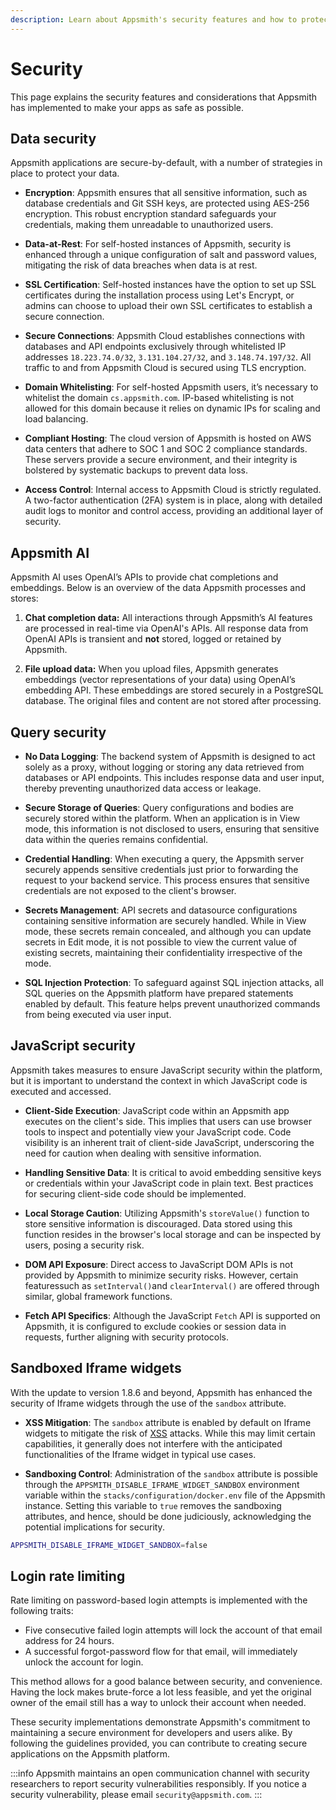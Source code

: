 ```yaml
---
description: Learn about Appsmith's security features and how to protect your data on the Appsmith platform.
---
```


# Security

This page explains the security features and considerations that Appsmith has implemented to make your apps as safe as possible.

## Data security

Appsmith applications are secure-by-default, with a number of strategies in place to protect your data.

- **Encryption**: Appsmith ensures that all sensitive information, such as database credentials and Git SSH keys, are protected using AES-256 encryption. This robust encryption standard safeguards your credentials, making them unreadable to unauthorized users.

- **Data-at-Rest**: For self-hosted instances of Appsmith, security is enhanced through a unique configuration of salt and password values, mitigating the risk of data breaches when data is at rest.

- **SSL Certification**: Self-hosted instances have the option to set up SSL certificates during the installation process using Let's Encrypt, or admins can choose to upload their own SSL certificates to establish a secure connection.

- **Secure Connections**: Appsmith Cloud establishes connections with databases and API endpoints exclusively through whitelisted IP addresses `18.223.74.0/32`, `3.131.104.27/32`, and `3.148.74.197/32`. All traffic to and from Appsmith Cloud is secured using TLS encryption.

- **Domain Whitelisting**: For self-hosted Appsmith users, it’s necessary to whitelist the domain `cs.appsmith.com`. IP-based whitelisting is not allowed for this domain because it relies on dynamic IPs for scaling and load balancing. 

- **Compliant Hosting**: The cloud version of Appsmith is hosted on AWS data centers that adhere to SOC 1 and SOC 2 compliance standards. These servers provide a secure environment, and their integrity is bolstered by systematic backups to prevent data loss.

- **Access Control**: Internal access to Appsmith Cloud is strictly regulated. A two-factor authentication (2FA) system is in place, along with detailed audit logs to monitor and control access, providing an additional layer of security.

## Appsmith AI

Appsmith AI uses OpenAI’s APIs to provide chat completions and embeddings. Below is an overview of the data Appsmith processes and stores:

1. **Chat completion data:** All interactions through Appsmith’s AI features are processed in real-time via OpenAI's APIs. All response data from OpenAI APIs is transient and **not** stored, logged or retained by Appsmith.
    
2. **File upload data:** When you upload files, Appsmith generates embeddings (vector representations of your data) using OpenAI’s embedding API. These embeddings are stored securely in a PostgreSQL database. The original files and content are not stored after processing.

## Query security

- **No Data Logging**: The backend system of Appsmith is designed to act solely as a proxy, without logging or storing any data retrieved from databases or API endpoints. This includes response data and user input, thereby preventing unauthorized data access or leakage.

- **Secure Storage of Queries**: Query configurations and bodies are securely stored within the platform. When an application is in View mode, this information is not disclosed to users, ensuring that sensitive data within the queries remains confidential.

- **Credential Handling**: When executing a query, the Appsmith server securely appends sensitive credentials just prior to forwarding the request to your backend service. This process ensures that sensitive credentials are not exposed to the client's browser.

- **Secrets Management**: API secrets and datasource configurations containing sensitive information are securely handled. While in View mode, these secrets remain concealed, and although you can update secrets in Edit mode, it is not possible to view the current value of existing secrets, maintaining their confidentiality irrespective of the mode.

- **SQL Injection Protection**: To safeguard against SQL injection attacks, all SQL queries on the Appsmith platform have prepared statements enabled by default. This feature helps prevent unauthorized commands from being executed via user input.

## JavaScript security

Appsmith takes measures to ensure JavaScript security within the platform, but it is important to understand the context in which JavaScript code is executed and accessed.

- **Client-Side Execution**: JavaScript code within an Appsmith app executes on the client's side. This implies that users can use browser tools to inspect and potentially view your JavaScript code. Code visibility is an inherent trait of client-side JavaScript, underscoring the need for caution when dealing with sensitive information.

- **Handling Sensitive Data**: It is critical to avoid embedding sensitive keys or credentials within your JavaScript code in plain text. Best practices for securing client-side code should be implemented.

- **Local Storage Caution**: Utilizing Appsmith's `storeValue()` function to store sensitive information is discouraged. Data stored using this function resides in the browser's local storage and can be inspected by users, posing a security risk.

- **DOM API Exposure**: Direct access to JavaScript DOM APIs is not provided by Appsmith to minimize security risks. However, certain featuressuch as `setInterval()`and `clearInterval()` are offered through similar, global framework functions.

- **Fetch API Specifics**: Although the JavaScript `Fetch` API is supported on Appsmith, it is configured to exclude cookies or session data in requests, further aligning with security protocols.

## Sandboxed Iframe widgets

With the update to version 1.8.6 and beyond, Appsmith has enhanced the security of Iframe widgets through the use of the `sandbox` attribute.

- **XSS Mitigation**: The `sandbox` attribute is enabled by default on Iframe widgets to mitigate the risk of [XSS](https://en.wikipedia.org/wiki/Cross-site_scripting) attacks. While this may limit certain capabilities, it generally does not interfere with the anticipated functionalities of the Iframe widget in typical use cases.

- **Sandboxing Control**: Administration of the `sandbox` attribute is possible through the `APPSMITH_DISABLE_IFRAME_WIDGET_SANDBOX` environment variable within the `stacks/configuration/docker.env` file of the Appsmith instance. Setting this variable to `true` removes the sandboxing attributes, and hence, should be done judiciously, acknowledging the potential implications for security.

```sh
APPSMITH_DISABLE_IFRAME_WIDGET_SANDBOX=false
```

## Login rate limiting

Rate limiting on password-based login attempts is implemented with the following traits:

- Five consecutive failed login attempts will lock the account of that email address for 24 hours.
- A successful forgot-password flow for that email, will immediately unlock the account for login.

This method allows for a good balance between security, and convenience. Having the lock makes brute-force a lot less feasible, and yet the original owner of the email still has a way to unlock their account when needed.

These security implementations demonstrate Appsmith's commitment to maintaining a secure environment for developers and users alike. By following the guidelines provided, you can contribute to creating secure applications on the Appsmith platform.

:::info
Appsmith maintains an open communication channel with security researchers to report security vulnerabilities responsibly. If you notice a security vulnerability, please email `security@appsmith.com`.
:::